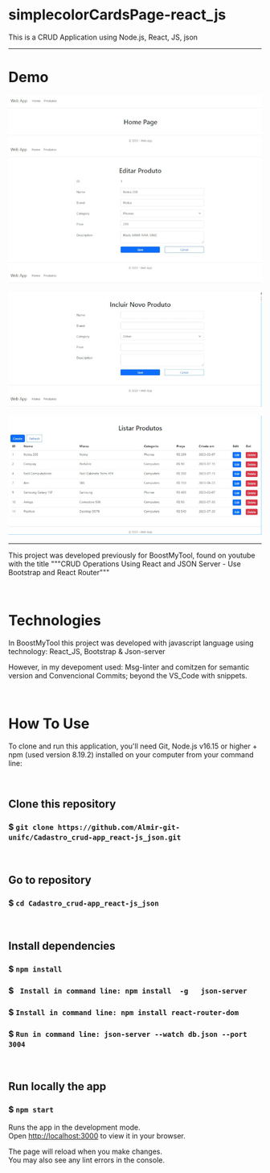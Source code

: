 # simplecolorCardsPage-react_js

This is a CRUD Application using Node.js, React, JS, json

---------------------------------------------------------------------------------------------------------


# Demo
![Home-Edit](https://github.com/Almir-git-unifc/Cadastro_crud-app_react-js_json/blob/main/shot1-home-edit.png)

![Include](https://github.com/Almir-git-unifc/Cadastro_crud-app_react-js_json/blob/main/shot2-incluir.png)

![List-Dell](https://github.com/Almir-git-unifc/Cadastro_crud-app_react-js_json/blob/main/shot3-list&del.png)

--------------------------------------------------------------------------------------

This project was developed previously for BoostMyTool, found on youtube with the title """CRUD Operations Using React and JSON Server - Use Bootstrap and React Router"""


&nbsp;
# Technologies
In BoostMyTool this project was developed with javascript language using technology: React_JS, Bootstrap & Json-server

However, in my devepoment used:
Msg-linter and comitzen for semantic version and Convencional Commits;  beyond the VS_Code with snippets.

 
 
&nbsp;
# How To Use

To clone and run this application, you'll need Git, Node.js v16.15 or higher + npm (used version 8.19.2) installed on your computer from your command line:


&nbsp;
## Clone this repository
### $ `git clone https://github.com/Almir-git-unifc/Cadastro_crud-app_react-js_json.git`


&nbsp;
## Go to repository
### $ `cd Cadastro_crud-app_react-js_json`


&nbsp;
## Install dependencies
### $ `npm install`

### $ ` Install in command line: npm install  -g   json-server`

### $ ` Install in command line: npm install react-router-dom `
### $ `Run in command line: json-server --watch db.json --port 3004`

&nbsp;
## Run locally the app
### $ `npm start`
Runs the app in the development mode.\
Open [http://localhost:3000](http://localhost:3000) to view it in your browser.

The page will reload when you make changes.\
You may also see any lint errors in the console.
